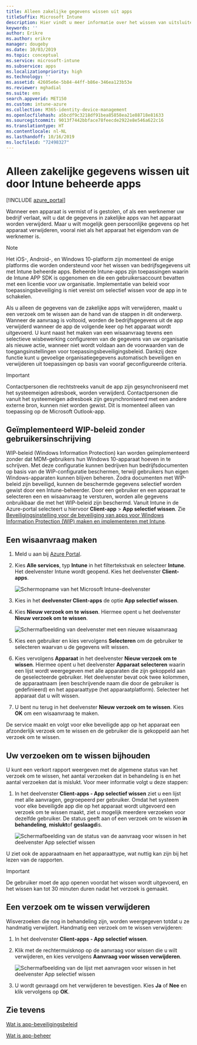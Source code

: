 ```yaml
---
title: Alleen zakelijke gegevens wissen uit apps
titleSuffix: Microsoft Intune
description: Hier vindt u meer informatie over het wissen van uitsluitend zakelijke gegevens uit door Intune beheerde apps met Microsoft Intune.
keywords: ''
author: Erikre
ms.author: erikre
manager: dougeby
ms.date: 10/03/2019
ms.topic: conceptual
ms.service: microsoft-intune
ms.subservice: apps
ms.localizationpriority: high
ms.technology: ''
ms.assetid: 42605e6e-5b84-44ff-b86e-346ea123b53e
ms.reviewer: mghadial
ms.suite: ems
search.appverid: MET150
ms.custom: intune-azure
ms.collection: M365-identity-device-management
ms.openlocfilehash: a5bcdf9c3218df91bea85858ea21e88718e81633
ms.sourcegitcommit: 9013f7442bbface78feecde2922e8e546a622c16
ms.translationtype: HT
ms.contentlocale: nl-NL
ms.lasthandoff: 10/16/2019
ms.locfileid: "72498327"
---
```

# <a name="how-to-wipe-only-corporate-data-from-intune-managed-apps"></a>Alleen zakelijke gegevens wissen uit door Intune beheerde apps

[!INCLUDE [azure_portal](../includes/azure_portal.md)]

Wanneer een apparaat is vermist of is gestolen, of als een werknemer uw bedrijf verlaat, wilt u dat de gegevens in zakelijke apps van het apparaat worden verwijderd. Maar u wilt mogelijk geen persoonlijke gegevens op het apparaat verwijderen, vooral niet als het apparaat het eigendom van de werknemer is.

>[!NOTE]
> Het iOS-, Android-, en Windows 10-platform zijn momenteel de enige platforms die worden ondersteund voor het wissen van bedrijfsgegevens uit met Intune beheerde apps. Beheerde Intune-apps zijn toepassingen waarin de Intune APP SDK is opgenomen en die een gebruikersaccount bevatten met een licentie voor uw organisatie. Implementatie van beleid voor toepassingsbeveiliging is niet vereist om selectief wissen voor de app in te schakelen.

Als u alleen de gegevens van de zakelijke apps wilt verwijderen, maakt u een verzoek om te wissen aan de hand van de stappen in dit onderwerp. Wanneer de aanvraag is voltooid, worden de bedrijfsgegevens uit de app verwijderd wanneer de app de volgende keer op het apparaat wordt uitgevoerd. U kunt naast het maken van een wisaanvraag tevens een selectieve wisbewerking configureren van de gegevens van uw organisatie als nieuwe actie, wanneer niet wordt voldaan aan de voorwaarden van de toegangsinstellingen voor toepassingsbeveiligingsbeleid. Dankzij deze functie kunt u gevoelige organisatiegegevens automatisch beveiligen en verwijderen uit toepassingen op basis van vooraf geconfigureerde criteria.

>[!IMPORTANT]
> Contactpersonen die rechtstreeks vanuit de app zijn gesynchroniseerd met het systeemeigen adresboek, worden verwijderd. Contactpersonen die vanuit het systeemeigen adresboek zijn gesynchroniseerd met een andere externe bron, kunnen niet worden gewist. Dit is momenteel alleen van toepassing op de Microsoft Outlook-app.

## <a name="deployed-wip-policies-without-user-enrollment"></a>Geïmplementeerd WIP-beleid zonder gebruikersinschrijving
WIP-beleid (Windows Information Protection) kan worden geïmplementeerd zonder dat MDM-gebruikers hun Windows 10-apparaat hoeven in te schrijven. Met deze configuratie kunnen bedrijven hun bedrijfsdocumenten op basis van de WIP-configuratie beschermen, terwijl gebruikers hun eigen Windows-apparaten kunnen blijven beheren. Zodra documenten met WIP-beleid zijn beveiligd, kunnen de beschermde gegevens selectief worden gewist door een Intune-beheerder. Door een gebruiker en een apparaat te selecteren een en wisaanvraag te versturen, worden alle gegevens onbruikbaar die met het WIP-beleid zijn beschermd. Vanuit Intune in de Azure-portal selecteert u hiervoor **Client-app** > **App selectief wissen**. Zie [Beveiligingsinstelling voor de beveiliging van apps voor Windows Information Protection (WIP) maken en implementeren met Intune](windows-information-protection-policy-create.md).

## <a name="create-a-wipe-request"></a>Een wisaanvraag maken

1. Meld u aan bij [Azure Portal](https://portal.azure.com).

2. Kies **Alle services**, typ **Intune** in het filtertekstvak en selecteer **Intune**. Het deelvenster Intune wordt geopend. Kies het deelvenster **Client-apps**.

    ![Schermopname van het Microsoft Intune-deelvenster](./media/apps-selective-wipe/apps-selective-wipe01.png)

3. Kies in het **deelvenster Client-apps** de optie **App selectief wissen**.

4. Kies **Nieuw verzoek om te wissen**. Hiermee opent u het deelvenster **Nieuw verzoek om te wissen**.

    ![Schermafbeelding van deelvenster met een nieuwe wisaanvraag](./media/apps-selective-wipe/AzurePortal_MAM_NewWipeRequest.png)

5. Kies een gebruiker en kies vervolgens **Selecteren** om de gebruiker te selecteren waarvan u de gegevens wilt wissen.

6. Kies vervolgens **Apparaat** in het deelvenster **Nieuw verzoek om te wissen**. Hiermee opent u het deelvenster **Apparaat selecteren** waarin een lijst wordt weergegeven met alle apparaten die zijn gekoppeld aan de geselecteerde gebruiker. Het deelvenster bevat ook twee kolommen, de apparaatnaam (een beschrijvende naam die door de gebruiker is gedefinieerd) en het apparaattype (het apparaatplatform). Selecteer het apparaat dat u wilt wissen.

7. U bent nu terug in het deelvenster **Nieuw verzoek om te wissen**. Kies **OK** om een wisaanvraag te maken.

De service maakt en volgt voor elke beveiligde app op het apparaat een afzonderlijk verzoek om te wissen en de gebruiker die is gekoppeld aan het verzoek om te wissen.

## <a name="monitor-your-wipe-requests"></a>Uw verzoeken om te wissen bijhouden

U kunt een verkort rapport weergeven met de algemene status van het verzoek om te wissen, het aantal verzoeken dat in behandeling is en het aantal verzoeken dat is mislukt. Voor meer informatie volgt u deze stappen:

1. In het deelvenster **Client-apps - App selectief wissen** ziet u een lijst met alle aanvragen, gegroepeerd per gebruiker. Omdat het systeem voor elke beveiligde app die op het apparaat wordt uitgevoerd een verzoek om te wissen maakt, ziet u mogelijk meerdere verzoeken voor dezelfde gebruiker. De status geeft aan of een verzoek om te wissen **in behandeling**, **mislukt**of **geslaagd**is.

    ![Schermafbeelding van de status van de aanvraag voor wissen in het deelvenster App selectief wissen](./media/apps-selective-wipe/wipe-request-status-1.png)

U ziet ook de apparaatnaam en het apparaattype, wat nuttig kan zijn bij het lezen van de rapporten.

>[!IMPORTANT]
> De gebruiker moet de app openen voordat het wissen wordt uitgevoerd, en het wissen kan tot 30 minuten duren nadat het verzoek is gemaakt.

## <a name="delete-a-wipe-request"></a>Een verzoek om te wissen verwijderen

Wisverzoeken die nog in behandeling zijn, worden weergegeven totdat u ze handmatig verwijdert. Handmatig een verzoek om te wissen verwijderen:

1. In het deelvenster **Client-apps - App selectief wissen**.

2. Klik met de rechtermuisknop op de aanvraag voor wissen die u wilt verwijderen, en kies vervolgens **Aanvraag voor wissen verwijderen**.

    ![Schermafbeelding van de lijst met aanvragen voor wissen in het deelvenster App selectief wissen](./media/apps-selective-wipe/delete-wipe-request.png)

3. U wordt gevraagd om het verwijderen te bevestigen. Kies **Ja** of **Nee** en klik vervolgens op **OK**.

## <a name="see-also"></a>Zie tevens
[Wat is app-beveiligingsbeleid](app-protection-policy.md)

[Wat is app-beheer](app-management.md)
